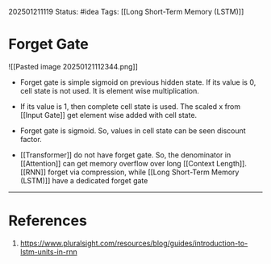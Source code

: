 202501211119
Status: #idea
Tags: [[Long Short-Term Memory (LSTM)]]

# Forget Gate

![[Pasted image 20250121112344.png]]

- Forget gate is simple sigmoid on previous hidden state. If its value is 0, cell state is not used. It is element wise multiplication.
- If its value is 1, then complete cell state is used. The scaled x from [[Input Gate]] get element wise added with cell state. 
- Forget gate is sigmoid. So, values in cell state can be seen discount factor. 

- [[Transformer]] do not have forget gate. So, the denominator in [[Attention]] can get memory overflow over long [[Context Length]]. [[RNN]] forget via compression, while [[Long Short-Term Memory (LSTM)]] have a dedicated forget gate

---
# References

1. https://www.pluralsight.com/resources/blog/guides/introduction-to-lstm-units-in-rnn